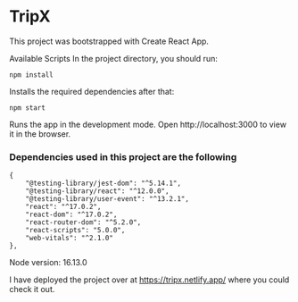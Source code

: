 # TripX
This project was bootstrapped with Create React App.

Available Scripts
In the project directory, you should run:

```
npm install
```
Installs the required dependencies after that:

```
npm start
```
Runs the app in the development mode.
Open http://localhost:3000 to view it in the browser.

### Dependencies used in this project are the following
```
{
    "@testing-library/jest-dom": "^5.14.1",
    "@testing-library/react": "^12.0.0",
    "@testing-library/user-event": "^13.2.1",
    "react": "^17.0.2",
    "react-dom": "^17.0.2",
    "react-router-dom": "^5.2.0",
    "react-scripts": "5.0.0",
    "web-vitals": "^2.1.0"
},
```

Node version: 16.13.0

I have deployed the project over at https://tripx.netlify.app/ where you could check it out.
